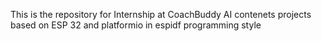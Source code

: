 This is the repository for Internship at CoachBuddy AI contenets projects based on ESP 32 and platformio in espidf programming style 
